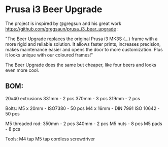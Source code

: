 # Prusa i3 Beer Upgrade
The project is inspired by @gregsun and his great work https://github.com/gregsaun/prusa_i3_bear_upgrade :

"The Beer Upgrade replaces the original Prusa i3 MK3S (...) frame with a more rigid and reliable solution. It allows faster prints, increases precision, makes maintenance easier and opens the door to more customization. Plus it looks unique with our coloured frames!"

The Beer Upgrade does the same but cheaper, like four beers and looks even more cool.

## BOM:
20x40 extrusions
331mm - 2 pcs
370mm - 3 pcs
319mm - 2 pcs

Bolts:
M5 x 20mm - ISO7380 - 50 pcs 
M4 x 16mm - DIN 7991 ISO 10642 - 50 pcs

M5 threaded rod:
350mm - 2 pcs
340mm - 2 pcs
M5 nuts - 8 pcs
M5 pads - 8 pcs

Tools:
M4 tap
M5 tap
cordless screwdriver
